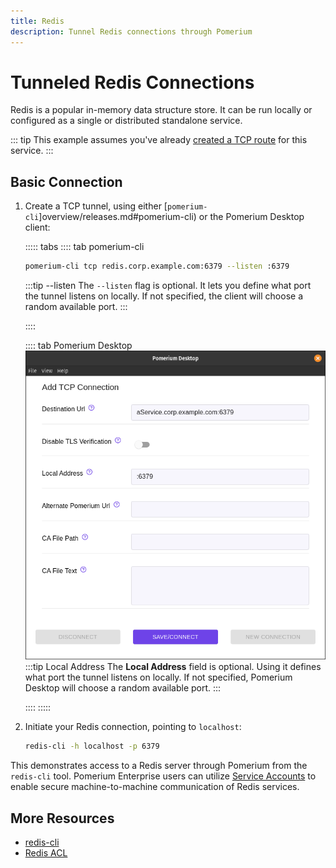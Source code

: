 ```yaml
---
title: Redis
description: Tunnel Redis connections through Pomerium
---
```


# Tunneled Redis Connections

Redis is a popular in-memory data structure store. It can be run locally or configured as a single or distributed standalone service.

::: tip
This example assumes you've already [created a TCP route](/tcp/readme.md#configure-routes) for this service.
:::

## Basic Connection

 1. Create a TCP tunnel, using either [`pomerium-cli`]overview/releases.md#pomerium-cli) or the Pomerium Desktop client:

    ::::: tabs
    :::: tab pomerium-cli
    ```bash
    pomerium-cli tcp redis.corp.example.com:6379 --listen :6379
    ```

    :::tip --listen
    The `--listen` flag is optional. It lets you define what port the tunnel listens on locally. If not specified, the client will choose a random available port.
    :::

    ::::

    :::: tab Pomerium Desktop
    ![An example connection to a Redis service from Pomerium Desktop](img/desktop/example-redis-connection.png)
    :::tip Local Address
    The **Local Address** field is optional. Using it defines what port the tunnel listens on locally. If not specified, Pomerium Desktop will choose a random available port.
    :::

    ::::
    :::::

1. Initiate your Redis connection, pointing to `localhost`:

    ```bash
    redis-cli -h localhost -p 6379
    ```

This demonstrates access to a Redis server through Pomerium from the `redis-cli` tool. Pomerium Enterprise users can utilize [Service Accounts](/enterprise/reference/configure.md#service-accounts) to enable secure machine-to-machine communication of Redis services.

## More Resources

- [redis-cli](https://redis.io/topics/rediscli)
- [Redis ACL](https://redis.io/topics/acl)